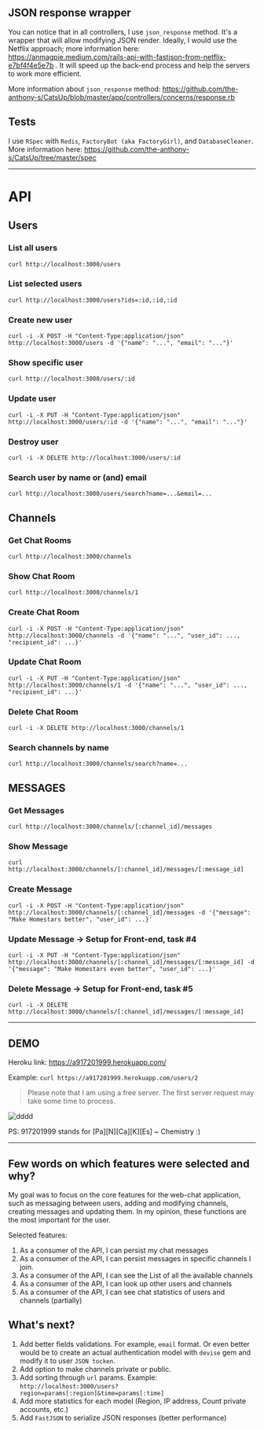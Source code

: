 ## JSON response wrapper

You can notice that in all controllers, I use `json_response` method. It's a wrapper that will allow modifying JSON render. Ideally, I would use the Netflix approach; more information here: https://anmagpie.medium.com/rails-api-with-fastjson-from-netflix-e7bf4f4e5e7b . It will speed up the back-end process and help the servers to work more efficient.

More information about `json_response` method: https://github.com/the-anthony-s/CatsUp/blob/master/app/controllers/concerns/response.rb


## Tests

I use `RSpec` with `Redis`, `FactoryBot (aka FactoryGirl)`, and `DatabaseCleaner`. More information here:
https://github.com/the-anthony-s/CatsUp/tree/master/spec


---

# API

## Users

### List all users
```curl http://localhost:3000/users```

### List selected users
```curl http://localhost:3000/users?ids=:id,:id,:id```

### Create new user
```curl -i -X POST -H "Content-Type:application/json" http://localhost:3000/users -d '{"name": "...", "email": "..."}'```

### Show specific user
```curl http://localhost:3000/users/:id```

### Update user
```curl -i -X PUT -H "Content-Type:application/json" http://localhost:3000/users/:id -d '{"name": "...", "email": "..."}'```

### Destroy user
```curl -i -X DELETE http://localhost:3000/users/:id```

### Search user by name or (and) email
```curl http://localhost:3000/users/search?name=...&email=...```



## Channels

### Get Chat Rooms
```curl http://localhost:3000/channels```

### Show Chat Room
```curl http://localhost:3000/channels/1```

### Create Chat Room
```curl -i -X POST -H "Content-Type:application/json" http://localhost:3000/channels -d '{"name": "...", "user_id": ..., "recipient_id": ...}'``` 

### Update Chat Room
```curl -i -X PUT -H "Content-Type:application/json" http://localhost:3000/channels/1 -d '{"name": "...", "user_id": ..., "recipient_id": ...}'```

### Delete Chat Room
```curl -i -X DELETE http://localhost:3000/channels/1```

### Search channels by name
```curl http://localhost:3000/channels/search?name=...```



## MESSAGES

### Get Messages
```curl http://localhost:3000/channels/[:channel_id]/messages```

### Show Message
```curl http://localhost:3000/channels/[:channel_id]/messages/[:message_id]```

### Create Message
```curl -i -X POST -H "Content-Type:application/json" http://localhost:3000/channels/[:channel_id]/messages -d '{"message": "Make Homestars better", "user_id": ...}'``` 

### Update Message -> Setup for Front-end, task #4
```curl -i -X PUT -H "Content-Type:application/json" http://localhost:3000/channels/[:channel_id]/messages/[:message_id] -d '{"message": "Make Homestars even better", "user_id": ...}'``` 

### Delete Message -> Setup for Front-end, task #5
```curl -i -X DELETE http://localhost:3000/channels/[:channel_id]/messages/[:message_id]```


---


## DEMO

Heroku link: https://a917201999.herokuapp.com/

Example: ```curl https://a917201999.herokuapp.com/users/2```

> Please note that I am using a free server. The first server request may take some time to process.

![dddd](https://media.giphy.com/media/PD9hjqdeidgqY/giphy-downsized.gif)


PS: 917201999 stands for [Pa][N][Ca][K][Es] ~ Chemistry :)

---

## Few words on which features were selected and why?

My goal was to focus on the core features for the web-chat application, such as messaging between users, adding and modifying channels, creating messages and updating them. In my opinion, these functions are the most important for the user.

Selected features:
1. As a consumer of the API, I can persist my chat messages
2. As a consumer of the API, I can persist messages in specific channels I join.
3. As a consumer of the API, I can see the List of all the available channels
4. As a consumer of the API, I can look up other users and channels
5. As a consumer of the API, I can see chat statistics of users and channels (partially)


## What's next?

1. Add better fields validations. For example, `email` format. Or even better would be to create an actual authentication model with `devise` gem and modify it to user `JSON tocken`.
2. Add option to make channels private or public.
3. Add sorting through `url` params. Example: `http://localhost:3000/users?region=params[:region]&time=params[:time]`
4. Add more statistics for each model (Region, IP address, Count private accounts, etc.)
5. Add `FastJSON` to serialize JSON responses (better performance)
